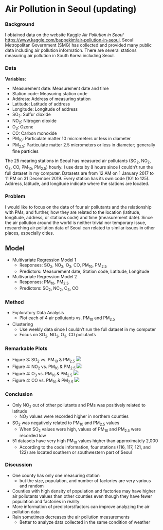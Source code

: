 # Air Pollution in Seoul (updating)
### Background
I obtained data on the website Kaggle _Air Pollution in Seoul_ https://www.kaggle.com/bappekim/air-pollution-in-seoul. Seoul Metropolitan Government (SMG) has collected and provided many public data including air pollution information. There are several stations measuring air pollution in South Korea including Seoul.

### Data
**Variables:**
* Measurement date: Measurement date and time
* Station code: Measuring station code
* Address: Address of measuring station
* Latitude: Latitude of address
* Longitude: Longitude of address
* SO<sub>2</sub>: Sulfur dioxide
* NO<sub>2</sub>: Nitrogen dioxide
* O<sub>3</sub>: Ozone
* CO: Carbon monoxide
* PM<sub>10</sub>: Particulate matter 10 micrometers or less in diameter
* PM<sub>2.5</sub>: Particulate matter 2.5 micrometers or less in diameter; generally fine particles

The 25 mearing stations in Seoul has measured air pollutants (SO<sub>2</sub>, NO<sub>2</sub>, O<sub>3</sub>, CO, PM<sub>10</sub>, PM<sub>2.5</sub>) hourly. I use data by 8 hours since I couldn’t run the full dataset in my computer. Datasets are from 12 AM on 1 January 2017 to 11 PM on 31 December 2019. Every station has its own code (101 to 125). Address, latitude, and longitude indicate where the stations are located.

### Problem
I would like to focus on the data of four air pollutants and the relationship with PMs, and further, how they are related to the location (latitude, longitude, address, or stations code) and time (measurement date). Since the air pollution around the world is neither trivial nor temporary issue, researching air pollution data of Seoul can related to similar issues in other places, especially cities.

## Model
* Multivariate Regression Model 1
  * Responses: SO<sub>2</sub>, NO<sub>2</sub>, O<sub>3</sub>, CO, PM<sub>10</sub>, PM<sub>2.5</sub>
  * Predictors: Measurement date, Station code, Latitude, Longitude
* Multivariate Regression Model 2
  * Responses: PM<sub>10</sub>, PM<sub>2.5</sub>
  * Predictors: SO<sub>2</sub>, NO<sub>2</sub>, O<sub>3</sub>, CO

### Method
* Exploratory Data Analysis
  * Plot each of 4 air pollutants vs. PM<sub>10</sub> and PM<sub>2.5</sub>
* Clustering
  * Use weekly data since I couldn’t run the full dataset in my computer
  * Focus on SO<sub>2</sub>, NO<sub>2</sub>, O<sub>3</sub>, CO pollutants

### Remarkable Plots
* Figure 3: SO<sub>2</sub> vs. PM<sub>10</sub> & PM<sub>2.5</sub>
![](images/SO2)
* Figure 4: NO<sub>2</sub> vs. PM<sub>10</sub> & PM<sub>2.5</sub>
![](images/NO2)
* Figure 4: O<sub>3</sub> vs. PM<sub>10</sub> & PM<sub>2.5</sub>
![](images/O3)
* Figure 4: CO vs. PM<sub>10</sub> & PM<sub>2.5</sub>
![](images/CO)

### Conclusion
* Only NO<sub>2</sub> out of other pollutants and PMs was positively related to latitude
  * NO<sub>2</sub> values were recorded higher in northern counties
* SO<sub>2</sub> was negatively related to PM<sub>10</sub> and PM<sub>2.5</sub> values
  * When SO<sub>2</sub> values were high, values of PM<sub>10</sub> and PM<sub>2.5</sub> were recorded low
* 51 datasets have very high PM<sub>10</sub> values higher than approximately 2,000
  * According to the code information, four stations (116, 117, 121, and 122) are located southern or southwestern part of Seoul

### Discussion
* One county has only one measuring station
  * but the size, population, and number of factories are very various and random
* Counties with high density of population and factories may have higher air pollutants values than other counties even though they have fewer population and factories in reality
* More information of predictors/factors can improve analyzing the air pollution data
* Rain sometimes decreases the air pollution measurements
  * Better to analyze data collected in the same condition of weather
